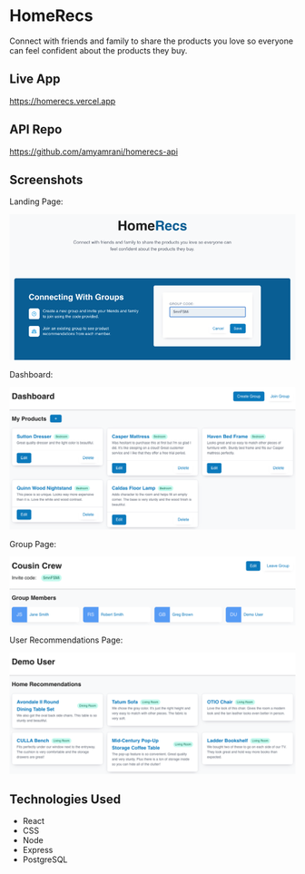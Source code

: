 # HomeRecs

Connect with friends and family to share the products you love so everyone can feel confident about the products they buy.

## Live App
https://homerecs.vercel.app

## API Repo
https://github.com/amyamrani/homerecs-api

## Screenshots

Landing Page:

![search](src/images/landing_page_screenshot.png)

Dashboard:

![search](src/images/dashboard_screenshot.png)

Group Page:

![search](src/images/group_page_screenshot.png)

User Recommendations Page:

![search](src/images/user_recs_page_screenshot.png)

## Technologies Used
- React
- CSS
- Node
- Express
- PostgreSQL